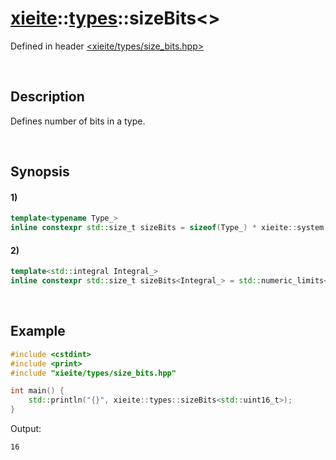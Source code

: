 # [xieite](../../xieite.md)\:\:[types](../../types.md)\:\:sizeBits\<\>
Defined in header [<xieite/types/size_bits.hpp>](../../../include/xieite/types/size_bits.hpp)

&nbsp;

## Description
Defines number of bits in a type.

&nbsp;

## Synopsis
#### 1)
```cpp
template<typename Type_>
inline constexpr std::size_t sizeBits = sizeof(Type_) * xieite::system::byteBits;
```
#### 2)
```cpp
template<std::integral Integral_>
inline constexpr std::size_t sizeBits<Integral_> = std::numeric_limits<Integral_>::digits + std::numeric_limits<Integral_>::is_signed;
```

&nbsp;

## Example
```cpp
#include <cstdint>
#include <print>
#include "xieite/types/size_bits.hpp"

int main() {
    std::println("{}", xieite::types::sizeBits<std::uint16_t>);
}
```
Output:
```
16
```

